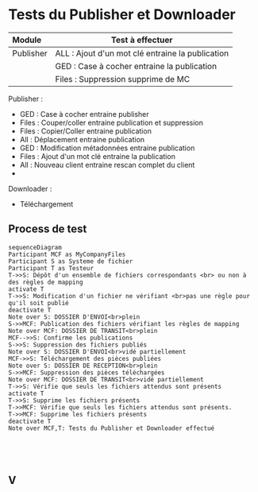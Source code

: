 # Tests du Publisher et Downloader

| Module    | Test  à effectuer                                |
| :-------- | ------------------------------------------------ |
| Publisher | ALL : Ajout d'un mot clé entraine la publication |
|           | GED : Case à cocher entraine la publication      |
|           | Files : Suppression supprime de MC               |

Publisher : 

- GED : Case à cocher entraine publisher
- Files : Couper/coller entraine publication et suppression
- Files : Copier/Coller entraine publication
- All : Déplacement entraine publication
- GED : Modification métadonnées entraine publication
- Files : Ajout d'un mot clé entraine la publication
- All : Nouveau client entraine rescan complet du client
- 

Downloader :

- Téléchargement

## Process de test

```mermaid
sequenceDiagram
Participant MCF as MyCompanyFiles
Participant S as Systeme de fichier
Participant T as Testeur
T->>S: Dépôt d'un ensemble de fichiers correspondants <br> ou non à des règles de mapping
activate T
T->>S: Modification d'un fichier ne vérifiant <br>pas une règle pour qu'il soit publié
deactivate T
Note over S: DOSSIER D'ENVOI<br>plein
S->>MCF: Publication des fichiers vérifiant les règles de mapping
Note over MCF: DOSSIER DE TRANSIT<br>plein
MCF-->>S: Confirme les publications
S->>S: Suppression des fichiers publiés
Note over S: DOSSIER D'ENVOI<br>vidé partiellement
MCF->>S: Téléchargement des pièces publiées
Note over S: DOSSIER DE RECEPTION<br>plein
S->>MCF: Suppression des pièces téléchargées 
Note over MCF: DOSSIER DE TRANSIT<br>vidé partiellement
T->>S: Vérifie que seuls les fichiers attendus sont présents
activate T
T->>S: Supprime les fichiers présents
T->>MCF: Vérifie que seuls les fichiers attendus sont présents.
T->>MCF: Supprime les fichiers présents
deactivate T
Note over MCF,T: Tests du Publisher et Downloader effectué





```

## V







[^test]: 
